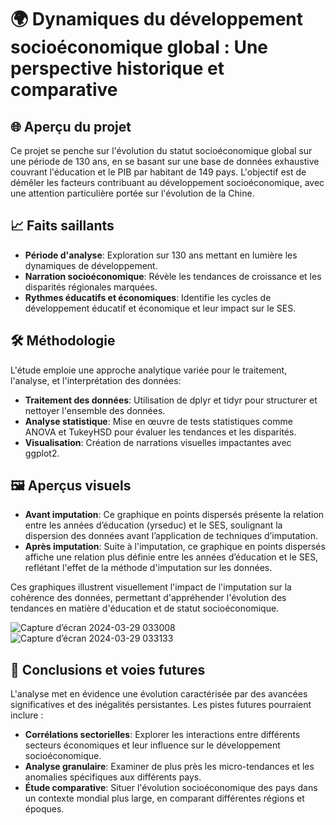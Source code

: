 # 🌍 Dynamiques du développement socioéconomique global : Une perspective historique et comparative

🌐 Aperçu du projet
---
Ce projet se penche sur l'évolution du statut socioéconomique global sur une période de 130 ans, en se basant sur une base de données exhaustive couvrant l'éducation et le PIB par habitant de 149 pays. L'objectif est de démêler les facteurs contribuant au développement socioéconomique, avec une attention particulière portée sur l'évolution de la Chine.

📈 Faits saillants
---
- **Période d'analyse**: Exploration sur 130 ans mettant en lumière les dynamiques de développement.
- **Narration socioéconomique**: Révèle les tendances de croissance et les disparités régionales marquées.
- **Rythmes éducatifs et économiques**: Identifie les cycles de développement éducatif et économique et leur impact sur le SES.
  
🛠️ Méthodologie
---
L'étude emploie une approche analytique variée pour le traitement, l'analyse, et l'interprétation des données:

- **Traitement des données**: Utilisation de dplyr et tidyr pour structurer et nettoyer l'ensemble des données.
- **Analyse statistique**: Mise en œuvre de tests statistiques comme ANOVA et TukeyHSD pour évaluer les tendances et les disparités.
- **Visualisation**: Création de narrations visuelles impactantes avec ggplot2.
  
🖼️ Aperçus visuels
---
- **Avant imputation**: Ce graphique en points dispersés présente la relation entre les années d’éducation (yrseduc) et le SES, soulignant la dispersion des données avant l’application de techniques d’imputation.
- **Après imputation**: Suite à l'imputation, ce graphique en points dispersés affiche une relation plus définie entre les années d’éducation et le SES, reflétant l'effet de la méthode d'imputation sur les données.

Ces graphiques illustrent visuellement l'impact de l'imputation sur la cohérence des données, permettant d'appréhender l'évolution des tendances en matière d'éducation et de statut socioéconomique.

![Capture d’écran 2024-03-29 033008](https://github.com/Sarah7x/Analyse-Socio-conomique/assets/152454919/ba344736-f6fe-410d-b9cc-27532e94adf5)
![Capture d’écran 2024-03-29 033133](https://github.com/Sarah7x/Analyse-Socio-conomique/assets/152454919/2bc76256-9343-4555-91c0-72292e6b8e93)

🌱 Conclusions et voies futures
---
L'analyse met en évidence une évolution caractérisée par des avancées significatives et des inégalités persistantes. Les pistes futures pourraient inclure :

- **Corrélations sectorielles**: Explorer les interactions entre différents secteurs économiques et leur influence sur le développement socioéconomique.
- **Analyse granulaire**: Examiner de plus près les micro-tendances et les anomalies spécifiques aux différents pays.
- **Étude comparative**: Situer l'évolution socioéconomique des pays dans un contexte mondial plus large, en comparant différentes régions et époques.

